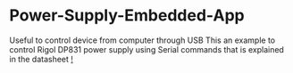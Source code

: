 # Power-Supply-Embedded-App
Useful to control device from computer through USB
This an example to control Rigol DP831 power supply using 
Serial commands that is explained in the datasheet
[!](https://github.com/protongamer/Power-Supply-Embedded-App/blob/main/display.png?raw=true)
